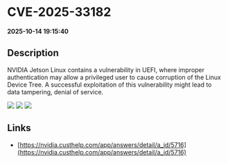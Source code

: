 # CVE-2025-33182

**2025-10-14 19:15:40**

## Description
NVIDIA Jetson Linux contains a vulnerability in UEFI, where improper authentication may allow a privileged user to cause corruption of the Linux Device Tree. A successful exploitation of this vulnerability might lead to data tampering, denial of service.

![](https://img.shields.io/static/v1?label=Score&message=7.6&color=red)
![](https://img.shields.io/static/v1?label=Severity&message=HIGH&color=red)
![](https://img.shields.io/static/v1?label=CWE&message=Auth&color=green)

## Links
- [https://nvidia.custhelp.com/app/answers/detail/a_id/5716](https://nvidia.custhelp.com/app/answers/detail/a_id/5716)
